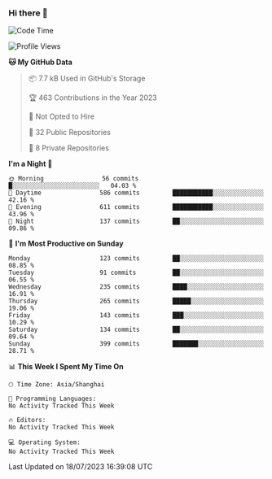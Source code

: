 ### Hi there 👋

<!--
**robinWongM/robinWongM** is a ✨ _special_ ✨ repository because its `README.md` (this file) appears on your GitHub profile.

Here are some ideas to get you started:

- 🔭 I’m currently working on ...
- 🌱 I’m currently learning ...
- 👯 I’m looking to collaborate on ...
- 🤔 I’m looking for help with ...
- 💬 Ask me about ...
- 📫 How to reach me: ...
- 😄 Pronouns: ...
- ⚡ Fun fact: ...
-->

<!--START_SECTION:waka-->
![Code Time](http://img.shields.io/badge/Code%20Time-121%20hrs%2034%20mins-blue)

![Profile Views](http://img.shields.io/badge/Profile%20Views-0-blue)

**🐱 My GitHub Data** 

> 📦 7.7 kB Used in GitHub's Storage 
 > 
> 🏆 463 Contributions in the Year 2023
 > 
> 🚫 Not Opted to Hire
 > 
> 📜 32 Public Repositories 
 > 
> 🔑 8 Private Repositories 
 > 
**I'm a Night 🦉** 

```text
🌞 Morning                56 commits          █░░░░░░░░░░░░░░░░░░░░░░░░   04.03 % 
🌆 Daytime                586 commits         ███████████░░░░░░░░░░░░░░   42.16 % 
🌃 Evening                611 commits         ███████████░░░░░░░░░░░░░░   43.96 % 
🌙 Night                  137 commits         ██░░░░░░░░░░░░░░░░░░░░░░░   09.86 % 
```
📅 **I'm Most Productive on Sunday** 

```text
Monday                   123 commits         ██░░░░░░░░░░░░░░░░░░░░░░░   08.85 % 
Tuesday                  91 commits          ██░░░░░░░░░░░░░░░░░░░░░░░   06.55 % 
Wednesday                235 commits         ████░░░░░░░░░░░░░░░░░░░░░   16.91 % 
Thursday                 265 commits         █████░░░░░░░░░░░░░░░░░░░░   19.06 % 
Friday                   143 commits         ███░░░░░░░░░░░░░░░░░░░░░░   10.29 % 
Saturday                 134 commits         ██░░░░░░░░░░░░░░░░░░░░░░░   09.64 % 
Sunday                   399 commits         ███████░░░░░░░░░░░░░░░░░░   28.71 % 
```


📊 **This Week I Spent My Time On** 

```text
🕑︎ Time Zone: Asia/Shanghai

💬 Programming Languages: 
No Activity Tracked This Week

🔥 Editors: 
No Activity Tracked This Week

💻 Operating System: 
No Activity Tracked This Week
```


 Last Updated on 18/07/2023 16:39:08 UTC
<!--END_SECTION:waka-->
